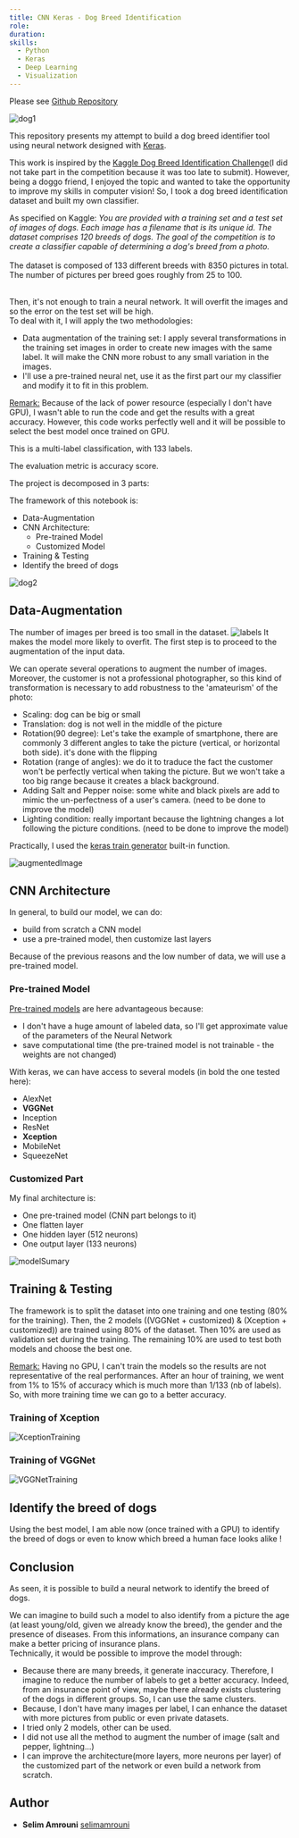 ```yaml
---
title: CNN Keras - Dog Breed Identification
role: 
duration: 
skills:
  - Python
  - Keras
  - Deep Learning
  - Visualization
---
```


Please see [Github Repository](https://github.com/selimamrouni/dog-breed-identification-trial)

![dog1](./print_dog/dog1.png)

This repository presents my attempt to build a dog breed identifier tool using neural network designed with [Keras](https://keras.io/). <br>

This work is inspired by the [Kaggle Dog Breed Identification Challenge](https://www.kaggle.com/c/dog-breed-identification)(I did not take part in the competition because it was too late to submit). However, being a doggo friend, I enjoyed the topic and wanted to take the opportunity to improve my skills in computer vision! So, I took a dog breed identification dataset and built my own classifier.<br>

As specified on Kaggle: <i>You are provided with a training set and a test set of images of dogs. Each image has a filename that is its unique id. The dataset comprises 120 breeds of dogs. The goal of the competition is to create a classifier capable of determining a dog's breed from a photo. </i><br><br>
The dataset is composed of 133 different breeds with 8350 pictures in total. The number of pictures per breed goes roughly from 25 to 100. <br><br>

Then, it's not enough to train a neural network. It will overfit the images and so the error on the test set will be high. <br> 
To deal with it, I will apply the two methodologies: 
 - Data augmentation of the training set: I apply several transformations in the training set images in order to create new images with the same label. It will make the CNN more robust to any small variation in the images.
 - I'll use a pre-trained neural net, use it as the first part our my classifier and modify it to fit in this problem.

<u>Remark:</u> Because of the lack of power resource (especially I don't have GPU), I wasn't able to run the code and get the results with a great accuracy. However, this code works perfectly well and it will be possible to select the best model once trained on GPU. 

This is a multi-label classification, with 133 labels.

The evaluation metric is accuracy score. 

The project is decomposed in 3 parts:

The framework of this notebook is:
- Data-Augmentation
- CNN Architecture:
    - Pre-trained Model
    - Customized Model
- Training & Testing
- Identify the breed of dogs

![dog2](./print_dog/dog2.png)

## Data-Augmentation

The number of images per breed is too small in the dataset. 
![labels](./print_dog/labels.png)
It makes the model more likely to overfit. The first step is to proceed to the augmentation of the input data. 

We can operate several operations to augment the number of images. Moreover, the customer is not a professional photographer, so this kind of transformation is necessary to add robustness to the 'amateurism' of the photo:
- Scaling: dog can be big or small 
- Translation: dog is not well in the middle of the picture
- Rotation(90 degree): Let's take the example of smartphone, there are commonly 3 different angles to take the picture (vertical, or horizontal both side). it's done with the flipping
- Rotation (range of angles): we do it to traduce the fact the customer won't be perfectly vertical when taking the picture. But we won't take a too big range because it creates a black background.
- Adding Salt and Pepper noise: some white and black pixels are add to mimic the un-perfectness of a user's camera. (need to be done to improve the model)
- Lighting condition: really important because the lightning changes a lot following the picture conditions. (need to be done to improve the model)

Practically, I used the [keras train generator](https://keras.io/preprocessing/image/) built-in function. 

![augmentedImage](./print_dog/augmentedImage.png)

## CNN Architecture

In general, to build our model, we can do:
- build from scratch a CNN model
- use a pre-trained model, then customize last layers

Because of the previous reasons and the low number of data, we will use a pre-trained model. 

### Pre-trained Model

[Pre-trained models](https://keras.io/applications/) are here advantageous because:
- I don't have a huge amount of labeled data, so I'll get approximate value of the parameters of the Neural Network
- save computational time (the pre-trained model is not trainable - the weights are not changed)

With keras, we can have access to several models (in bold the one tested here):
- AlexNet
- <b>VGGNet</b>
- Inception
- ResNet
- <b>Xception</b>
- MobileNet
- SqueezeNet

### Customized Part 

My final architecture is:
 - One pre-trained model (CNN part belongs to it)
 - One flatten layer
 - One hidden layer (512 neurons)
 - One output layer (133 neurons)


![modelSumary](./print_dog/modelSumary.png)

## Training & Testing

The framework is to split the dataset into one training and one testing (80% for the training). Then, the 2 models ((VGGNet + customized) & (Xception + customized)) are trained using 80% of the dataset. Then 10% are used as validation set during the training. 
The remaining 10% are used to test both models and choose the best one. 

<u>Remark:</u> Having no GPU, I can't train the models so the results are not representative of the real performances. After an hour of training, we went from 1% to 15% of accuracy which is much more than 1/133 (nb of labels). So, with more training time we can go to a better accuracy. 

### Training of Xception
![XceptionTraining](./print_dog/XceptionTraining.png)

### Training of VGGNet
![VGGNetTraining](./print_dog/VGGNetTraining.png)

## Identify the breed of dogs

Using the best model, I am able now (once trained with a GPU) to identify the breed of dogs or even to know which breed a human face looks alike ! 

## Conclusion

As seen, it is possible to build a neural network to identify the breed of dogs. <br>

We can imagine to build such a model to also identify from a picture the age (at least young/old, given we already know the breed), the gender and the presence of diseases. From this informations, an insurance company can make a better pricing of insurance plans.<br>
Technically, it would be possible to improve the model through:
- Because there are many breeds, it generate inaccuracy. Therefore, I imagine to reduce the number of labels to get a better accuracy. Indeed, from an insurance point of view, maybe there already exists clustering of the dogs in different groups. So, I can use the same clusters.
- Because, I don't have many images per label, I can enhance the dataset with more pictures from public or even private datasets. 
- I tried only 2 models, other can be used. 
- I did not use all the method to augment the number of image (salt and pepper, lightning...)
- I can improve the architecture(more layers, more neurons per layer) of the customized part of the network or even build a network from scratch.


## Author

* **Selim Amrouni** [selimamrouni](https://github.com/selimamrouni)

